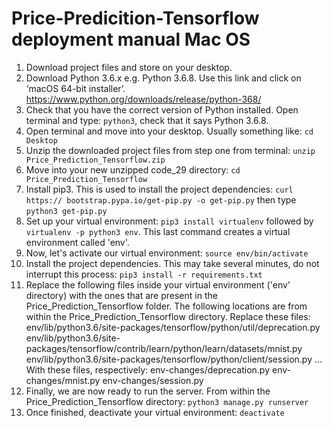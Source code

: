 # Price-Predicition-Tensorflow deployment manual Mac OS
1.  Download project files and store on your desktop.
2.  Download Python 3.6.x e.g. Python 3.6.8. Use this link and click on ‘macOS 64-bit installer’. https://www.python.org/downloads/release/python-368/
3.  Check that you have the correct version of Python installed. Open terminal and type: `python3`, check that it says Python 3.6.8.
4.  Open terminal and move into your desktop. Usually something like: `cd Desktop`
5.  Unzip the downloaded project files from step one from terminal: `unzip Price_Prediction_Tensorflow.zip`
6.  Move into your new unzipped code_29 directory:  `cd Price_Prediction_Tensorflow`
7.  Install pip3. This is used to install the project dependencies: `curl https:// bootstrap.pypa.io/get-pip.py -o get-pip.py` then type `python3 get-pip.py`
8.  Set up your virtual environment:  `pip3 install virtualenv` followed by `virtualenv -p python3 env`. This last command creates a virtual environment called 'env'.
9.  Now, let's activate our virtual environment:  `source env/bin/activate`
10. Install the project dependencies. This may take several minutes, do not interrupt this process: `pip3 install -r requirements.txt`
11. Replace the following files inside your virtual environment ('env' directory) with the ones that are
present in the Price_Prediction_Tensorflow folder. The following locations are from within the Price_Prediction_Tensorflow directory.
Replace these files:
env/lib/python3.6/site-packages/tensorflow/python/util/deprecation.py
env/lib/python3.6/site-packages/tensorflow/contrib/learn/python/learn/datasets/mnist.py
env/lib/python3.6/site-packages/tensorflow/python/client/session.py
... With these files, respectively:
env-changes/deprecation.py
env-changes/mnist.py
env-changes/session.py
12. Finally, we are now ready to run the server. From within the Price_Prediction_Tensorflow directory: `python3 manage.py runserver`
13. Once finished, deactivate your virtual environment: `deactivate`
